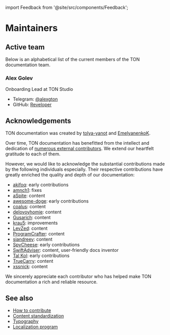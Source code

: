 import Feedback from '@site/src/components/Feedback';

# Maintainers

## Active team

Below is an alphabetical list of the current members of the TON documentation team.

### Alex Golev

Onboarding Lead at TON Studio

-   Telegram: [@alexgton](https://t.me/alexgton)
-   GitHub: [Reveloper](https://github.com/Reveloper)

## Acknowledgements

TON documentation was created by [tolya-yanot](https://github.com/tolya-yanot) and [EmelyanenkoK](https://github.com/EmelyanenkoK).

Over time, TON documentation has benefitted from the intellect and dedication of [numerous external contributors](https://github.com/ton-community/ton-docs/graphs/contributors). We extend our heartfelt gratitude to each of them.

However, we would like to acknowledge the substantial contributions made by the following individuals especially. Their respective contributions have greatly enriched the quality and depth of our documentation:

-   [akifoq](https://github.com/akifoq): early contributions
-   [amnch1](https://github.com/amnch1): fixes
-   [aSpite](https://github.com/aSpite): content
-   [awesome-doge](https://github.com/awesome-doge): early contributions
-   [coalus](https://github.com/coalus): content
-   [delovoyhomie](https://github.com/delovoyhomie): content
-   [Gusarich](https://github.com/Gusarich): content
-   [krau5](https://github.com/krau5): improvements
-   [LevZed](https://github.com/LevZed): content
-   [ProgramCrafter](https://github.com/ProgramCrafter): content
-   [siandreev](https://github.com/siandreev): content
-   [SpyCheese](https://github.com/SpyCheese): early contributions
-   [SwiftAdviser](https://github.com/SwiftAdviser): content, user-friendly docs inventor
-   [Tal Kol](https://github.com/talkol): early contributions
-   [TrueCarry](https://github.com/TrueCarry): content
-   [xssnick](https://github.com/xssnick): content

We sincerely appreciate each contributor who has helped make TON documentation a rich and reliable resource.

## See also

- [How to contribute](/v3/contribute/)
- [Content standardization](/v3/contribute/content-standardization/)
- [Typography](/v3/contribute/typography/)
- [Localization program](/v3/contribute/localization-program/overview/)

<Feedback />

